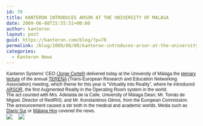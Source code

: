 ```yaml
---
id: 70
title: KANTERON INTRODUCES ARSOR AT THE UNIVERSITY OF MALAGA
date: 2009-06-08T15:55:51+00:00
author: kanteron
layout: post
guid: https://kanteron.com/blog/?p=70
permalink: /blog/2009/06/08/kanteron-introduces-arsor-at-the-university-of-malaga/
categories:
  - Kanteron News
---
```

<p style="font: normal normal normal 12px/normal Helvetica;margin: 0px">
  Kanteron Systems’ CEO (<a href="https://tnc2009.terena.org/schedule/people/index.php?person_id=3">Jorge Cortell</a>) delivered today at the University of Málaga the <a href="https://tnc2009.terena.org/schedule/presentations/show.php?pres_id=2">plenary lecture</a> of the annual <a href="https://tnc2009.terena.org/">TERENA</a> (Trans-European Research and Education Networking Association) meeting, which theme for this year is “Virtuality into Reality”, where he introduced <a href="///Users/ana/Desktop/WebKanteronOld/KanteronES/Producto/Paginas/ARSOR.html">ARSOR</a>, the first Augmented Reality in the Operating Room system in the world.
</p>

<p style="font: normal normal normal 12px/normal Helvetica;margin: 0px">
  The act counted with Mrs. Adelaida de la Calle, University of Málaga Dean; Mr. Tomás de Miguel, Director of RedIRIS; and Mr. Konstantinos Glinos, from the European Commission.
</p>

<p style="font: normal normal normal 12px/normal Helvetica;margin: 0px">
  The announcement caused a stir both in the medical and academic worlds. Media such as <a href="https://www.diariosur.es/20090609/sociedad/quirofano-futuro-20090609.html">Diario Sur</a> or <a href="https://www.malagahoy.es/article/malaga/443814/epigonion/la/realidad/aumentada/quirofanos.html">Málaga Hoy</a> covered the news.
</p>

<p style="font: normal normal normal 12px/normal Helvetica;margin: 0px">
  <span style="font-family: Times, 'Times New Roman', Times, serif;font-size: medium" class="Apple-style-span"><img src="https://www.diariosur.es/prensa/noticias/200906/09/fotos/1328172.jpg" />    <img src="https://media.grupojoly.com/imagen.php?imagen=//0000350000/0000350402.jpg&an=580&alt=440&checkSize=1" /><span style="font-family: Helvetica, 'Times New Roman', Times, serif;font-size: 12px" class="Apple-style-span"> </span></span>
</p>

<p style="font: normal normal normal 12px/normal Helvetica;margin: 0px">
  <span style="font-family: Times, 'Times New Roman', Times, serif;font-size: medium" class="Apple-style-span"></span>
</p>